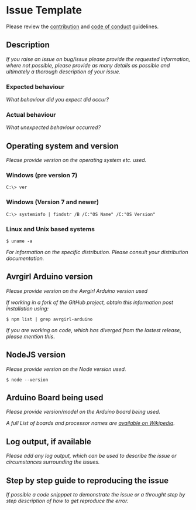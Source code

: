# Issue Template

Please review the [contribution](https://github.com/noopkat/avrgirl-arduino/blob/master/CONTRIBUTING.md) and [code of conduct](https://github.com/noopkat/avrgirl-arduino/blob/master/CODE_OF_CONDUCT.md) guidelines.

## Description

_If you raise an issue on bug/issue please provide the requested information, where not possible, please provide as many details as possible and ultimately a thorough description of your issue._

### Expected behaviour

_What behaviour did you expect did occur?_

### Actual behaviour

_What unexpected behaviour occurred?_

## Operating system and version

_Please provide version on the operating system etc. used._

### Windows (pre version 7)

`C:\> ver`

### Windows (Version 7 and newer)

`C:\> systeminfo | findstr /B /C:"OS Name" /C:"OS Version"`

### Linux and Unix based systems

`$ uname -a`

_For information on the specific distribution. Please consult your distribution documentation._

## Avrgirl Arduino version

_Please provide version on the Avrgirl Arduino version used_

_If working in a fork of the GitHub project, obtain this information post installation using:_

`$ npm list | grep avrgirl-arduino`

_If you are working on code, which has diverged from the lastest release, please mention this_.

## NodeJS version

_Please provide version on the Node version used._

`$ node --version`

## Arduino Board being used

_Please provide version/model on the Arduino board being used._

_A full List of boards and processor names are [available on Wikipedia](https://en.wikipedia.org/wiki/List_of_Arduino_boards_and_compatible_systems)._

## Log output, if available

_Please add any log output, which can be used to describe the issue or circumstances surrounding the issues._

## Step by step guide to reproducing the issue

_If possible a code snipppet to demonstrate the issue or a throught step by step description of how to get reproduce the error._

